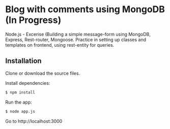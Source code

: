 # Blog with comments using MongoDB (In Progress)
Node.js - Excerise (Building a simple message-form using MongoDB, Express, Rest-router, Mongoose. Practice in setting up classes and templates on frontend, using rest-entity for queries. 

## Installation
Clone or download the source files.

Install dependencies:
```sh
$ npm install
```
Run the app:
```sh
$ node app.js
```
Go to http://localhost:3000
